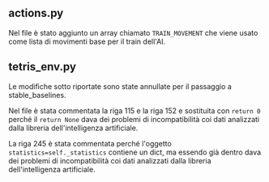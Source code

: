 actions.py
---

Nel file  è stato aggiunto un array chiamato `TRAIN_MOVEMENT` che viene usato come lista di movimenti base per il train dell'AI.

tetris_env.py
---
Le modifiche sotto riportate sono state annullate per il passaggio a stable_baselines.

Nel file è stata commentata la riga 115 e la riga 152 e sostituita con `return 0` perché il `return None` dava dei problemi di incompatibilità coi dati analizzati dalla libreria dell'intelligenza artificiale.

La riga 245 è stata commentata perché l'oggetto  `statistics=self._statistics` contiene un dict, ma essendo già dentro  dava dei problemi di incompatibilità coi dati analizzati dalla libreria dell'intelligenza artificiale.
